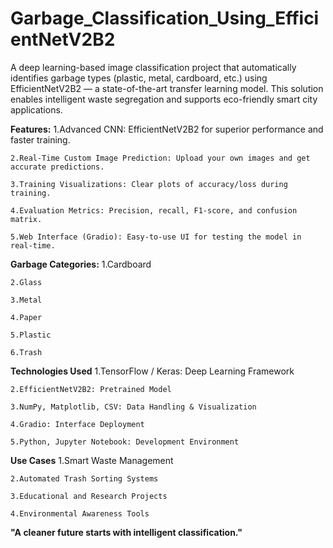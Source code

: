 # Garbage_Classification_Using_EfficientNetV2B2
A deep learning-based image classification project that automatically identifies garbage types (plastic, metal, cardboard, etc.) using EfficientNetV2B2 — a state-of-the-art transfer learning model. This solution enables intelligent waste segregation and supports eco-friendly smart city applications.


**Features:**
    1.Advanced CNN: EfficientNetV2B2 for superior performance and faster training.
    
    2.Real-Time Custom Image Prediction: Upload your own images and get accurate predictions.
    
    3.Training Visualizations: Clear plots of accuracy/loss during training.
    
    4.Evaluation Metrics: Precision, recall, F1-score, and confusion matrix.
    
    5.Web Interface (Gradio): Easy-to-use UI for testing the model in real-time.

    
**Garbage Categories:**
    1.Cardboard
    
    2.Glass
    
    3.Metal
    
    4.Paper
    
    5.Plastic
    
    6.Trash


**Technologies Used**
    1.TensorFlow / Keras: Deep Learning Framework
    
    2.EfficientNetV2B2: Pretrained Model
    
    3.NumPy, Matplotlib, CSV: Data Handling & Visualization
    
    4.Gradio: Interface Deployment
    
    5.Python, Jupyter Notebook: Development Environment


**Use Cases**
    1.Smart Waste Management
    
    2.Automated Trash Sorting Systems
    
    3.Educational and Research Projects
    
    4.Environmental Awareness Tools


**"A cleaner future starts with intelligent classification."**
